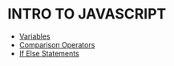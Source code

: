 # INTRO TO JAVASCRIPT
* [Variables](https://github.com/hello-world-tech-studios/variables-js)
* [Comparison Operators](https://github.com/hello-world-tech-studios/comparisons-js)
* [If Else Statements](https://github.com/hello-world-tech-studios/if-else-js)